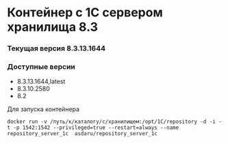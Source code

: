 # Контейнер с 1С сервером хранилища 8.3
### Текущая версия 8.3.13.1644

### Доступные версии
* 8.3.13.1644,latest
* 8.3.10.2580
* 8.2

Для запуска контейнера

```
docker run -v /путь/к/каталогу/с/хранилищем:/opt/1C/repository -d -i -t -p 1542:1542 --privileged=true --restart=always --name repository_server_1c  asdaru/repository_server_1c
```


